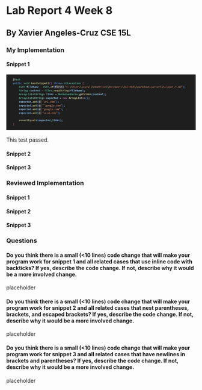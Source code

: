 # Lab Report 4 Week 8

## By Xavier Angeles-Cruz CSE 15L

### My Implementation

#### Snippet 1

![Snippet1](Snippet1.JPG)

This test passed.

#### Snippet 2



#### Snippet 3



### Reviewed Implementation

#### Snippet 1 



#### Snippet 2



#### Snippet 3



### Questions

#### Do you think there is a small (<10 lines) code change that will make your program work for snippet 1 and all related cases that use inline code with backticks? If yes, describe the code change. If not, describe why it would be a more involved change.

placeholder

#### Do you think there is a small (<10 lines) code change that will make your program work for snippet 2 and all related cases that nest parentheses, brackets, and escaped brackets? If yes, describe the code change. If not, describe why it would be a more involved change.

placeholder

#### Do you think there is a small (<10 lines) code change that will make your program work for snippet 3 and all related cases that have newlines in brackets and parentheses? If yes, describe the code change. If not, describe why it would be a more involved change.

placeholder